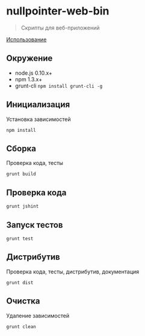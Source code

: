 # nullpointer-web-bin

> Скрипты для веб-приложений

[Использование](https://github.com/newpointer/web-bin/blob/master/docs/docs.md)

## Окружение

* node.js 0.10.x+
* npm 1.3.x+
* grunt-cli `npm install grunt-cli -g`

## Инициализация

Установка зависимостей

    npm install


## Сборка

Проверка кода, тесты

    grunt build


## Проверка кода

    grunt jshint


## Запуск тестов

    grunt test


## Дистрибутив

Проверка кода, тесты, дистрибутив, документация

    grunt dist


## Очистка

Удаление зависимостей

    grunt clean

